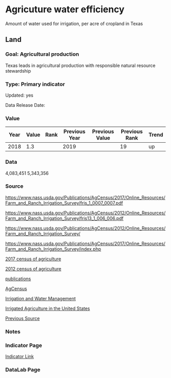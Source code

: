 # Agricuture water efficiency
Amount of water used for irrigation, per acre of cropland in Texas
## Land
### Goal: Agricultural production
Texas leads in agricultural production with responsible natural resource stewardship
### Type: Primary indicator
Updated: yes
Data Release Date: 

### Value

| Year      |  Value      | Rank        | Previous Year | Previous Value | Previous Rank | Trend | 
| ----------- | ----------- | ----------- | ----------- | ----------- | ----------- | -----------|
|   2018      |    1.3      |             |      2019      |             |      19    |    up       | 

### Data

4,083,451
5,343,356

### Source

https://www.nass.usda.gov/Publications/AgCensus/2017/Online_Resources/Farm_and_Ranch_Irrigation_Survey/fris_1_0007_0007.pdf

https://www.nass.usda.gov/Publications/AgCensus/2012/Online_Resources/Farm_and_Ranch_Irrigation_Survey/fris13_1_006_006.pdf

https://www.nass.usda.gov/Publications/AgCensus/2012/Online_Resources/Farm_and_Ranch_Irrigation_Survey/

https://www.nass.usda.gov/Publications/AgCensus/2017/Online_Resources/Farm_and_Ranch_Irrigation_Survey/index.php

[2017 census of agriculture](https://www.nass.usda.gov/Publications/AgCensus/2017/index.php)

[2012 census of agriculture](https://www.nass.usda.gov/Publications/AgCensus/2012/)

[publications](https://www.nass.usda.gov/Publications/Highlights/index.php)

[AgCensus](https://www.nass.usda.gov/AgCensus/index.php)

[Irrigation and Water Management](https://www.nass.usda.gov/Publications/Highlights/2019/2017Census_Irrigation_and_WaterManagement.pdf)

[Irrigated Agriculture in the United States](https://www.ers.usda.gov/data-products/irrigated-agriculture-in-the-united-states/)

[Previous Source](https://www.nass.usda.gov/Publications/AgCensus/2017/Online_Resources/Farm_and_Ranch_Irrigation_Survey/fris_1_0007_0007.pdf )

### Notes


### Indicator Page

[Indicator Link](https://indicators.texas2036.org/indicator/114)

### DataLab Page

